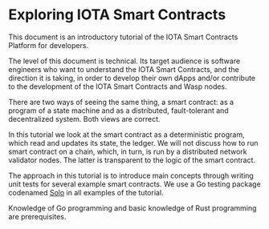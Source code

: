 # Exploring IOTA Smart Contracts

This document is an introductory tutorial of the IOTA Smart Contracts Platform
for developers.

The level of this document is technical. Its target audience is software
engineers who want to understand the IOTA Smart Contracts, and the direction it is taking, in
order to develop their own dApps and/or contribute to the development of the
IOTA Smart Contracts and Wasp nodes.

There are two ways of seeing the same thing, a smart contract: as a program of a state machine and as a distributed,
fault-tolerant and decentralized system. Both views are correct.

In this tutorial we look at the smart contract as a deterministic program, which read and updates its state, the ledger.
We will not discuss how to run smart contract on a chain, which, in turn, is run by a distributed network validator nodes.
The latter is transparent to the logic of the smart contract.

The approach in this tutorial is to introduce main concepts through writing
unit tests for several example smart contracts. We use a Go testing package 
codenamed [Solo](https://github.com/iotaledger/wasp/tree/master/packages/solo) in all examples of the
tutorial.

Knowledge of Go programming and basic knowledge of Rust programming are prerequisites.
